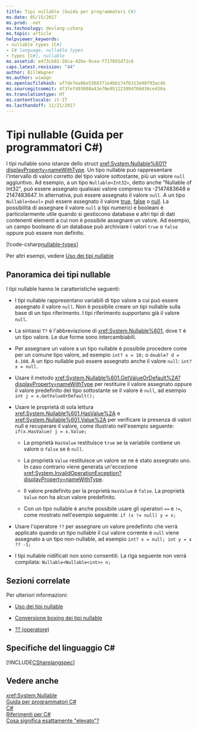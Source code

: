 ```yaml
---
title: Tipi nullable (Guida per programmatori C#)
ms.date: 05/15/2017
ms.prod: .net
ms.technology: devlang-csharp
ms.topic: article
helpviewer_keywords:
- nullable types [C#]
- C# language, nullable types
- types [C#], nullable
ms.assetid: e473cb01-28ca-42be-9cea-f717055d72c6
caps.latest.revision: "44"
author: BillWagner
ms.author: wiwagn
ms.openlocfilehash: af7de7ea0be5368371e4bb174f6313e98f93ac4b
ms.sourcegitcommit: 4f3fef493080a43e70e951223894768d36ce430a
ms.translationtype: HT
ms.contentlocale: it-IT
ms.lasthandoff: 11/21/2017
---
```

# <a name="nullable-types-c-programming-guide"></a>Tipi nullable (Guida per programmatori C#)
I tipi nullable sono istanze dello struct <xref:System.Nullable%601?displayProperty=nameWithType>. Un tipo nullable può rappresentare l'intervallo di valori corretto del tipo valore sottostante, più un valore `null` aggiuntivo. Ad esempio, a un tipo `Nullable<Int32>`, detto anche "Nullable of Int32", può essere assegnato qualsiasi valore compreso tra -2147483648 e 2147483647. In alternativa, può essere assegnato il valore `null`. A un tipo `Nullable<bool>` può essere assegnato il valore [true](../../../csharp/language-reference/keywords/true.md), [false](../../../csharp/language-reference/keywords/false.md) o [null](../../../csharp/language-reference/keywords/null.md). La possibilità di assegnare il valore `null` a tipi numerici e booleani è particolarmente utile quando si gestiscono database e altri tipi di dati contenenti elementi a cui non è possibile assegnare un valore. Ad esempio, un campo booleano di un database può archiviare i valori `true` o `false` oppure può essere non definito. 
  
[!code-csharp[nullable-types](../../../../samples/snippets/csharp/programming-guide/nullable-types/nullable-ex1.cs)]  
  
Per altri esempi, vedere [Uso dei tipi nullable](../../../csharp/programming-guide/nullable-types/using-nullable-types.md)  
  
## <a name="nullable-types-overview"></a>Panoramica dei tipi nullable  
 I tipi nullable hanno le caratteristiche seguenti:  
  
-   I tipi nullable rappresentano variabili di tipo valore a cui può essere assegnato il valore `null`. Non è possibile creare un tipi nullable sulla base di un tipo riferimento. I tipi riferimento supportano già il valore `null`.  
  
-   La sintassi `T?` è l'abbreviazione di <xref:System.Nullable%601>, dove `T` è un tipo valore. Le due forme sono intercambiabili.  
  
-   Per assegnare un valore a un tipo nullable è possibile procedere come per un comune tipo valore, ad esempio `int? x = 10;` o `double? d = 4.108`. A un tipo nullable può essere assegnato anche il valore `null`: `int? x = null.`  
  
-   Usare il metodo <xref:System.Nullable%601.GetValueOrDefault%2A?displayProperty=nameWithType> per restituire il valore assegnato oppure il valore predefinito del tipo sottostante se il valore è `null`, ad esempio `int j = x.GetValueOrDefault();`  
  
-   Usare le proprietà di sola lettura <xref:System.Nullable%601.HasValue%2A> e <xref:System.Nullable%601.Value%2A> per verificare la presenza di valori null e recuperare il valore, come illustrato nell'esempio seguente: `if(x.HasValue) j = x.Value;`  
  
    -   La proprietà `HasValue` restituisce `true` se la variabile contiene un valore o `false` se è `null`.  
  
    -   La proprietà `Value` restituisce un valore se ne è stato assegnato uno. In caso contrario viene generata un'eccezione <xref:System.InvalidOperationException?displayProperty=nameWithType>.  
  
    -   Il valore predefinito per la proprietà `HasValue` è `false`. La proprietà `Value` non ha alcun valore predefinito.  
  
    -   Con un tipo nullable è anche possibile usare gli operatori `==` e `!=`, come mostrato nell'esempio seguente: `if (x != null) y = x;`  
  
-   Usare l'operatore `??` per assegnare un valore predefinito che verrà applicato quando un tipo nullable il cui valore corrente è `null` viene assegnato a un tipo non-nullable, ad esempio `int? x = null; int y = x ?? -1;`  
  
-   I tipi nullable nidificati non sono consentiti. La riga seguente non verrà compilata: `Nullable<Nullable<int>> n;`  
  
## <a name="related-sections"></a>Sezioni correlate  
 Per ulteriori informazioni:  
  
-   [Uso dei tipi nullable](../../../csharp/programming-guide/nullable-types/using-nullable-types.md)  
  
-   [Conversione boxing dei tipi nullable](../../../csharp/programming-guide/nullable-types/boxing-nullable-types.md)  
  
-   [?? (operatore)](../../../csharp/language-reference/operators/null-conditional-operator.md)  
  
## <a name="c-language-specification"></a>Specifiche del linguaggio C#  
 [!INCLUDE[CSharplangspec](~/includes/csharplangspec-md.md)]  
  
## <a name="see-also"></a>Vedere anche  
 <xref:System.Nullable>  
 [Guida per programmatori C#](../../../csharp/programming-guide/index.md)  
 [C#](../../../csharp/index.md)  
 [Riferimenti per C#](../../../csharp/language-reference/index.md)  
 [Cosa significa esattamente "elevato"?](http://go.microsoft.com/fwlink/?LinkId=112382)
